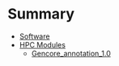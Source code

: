 # Summary

* [Software](software/software.md)
* [HPC Modules](environment/environments.md)
	* [Gencore_annotation_1.0](environment/gencore_annotation_1.0.md)
